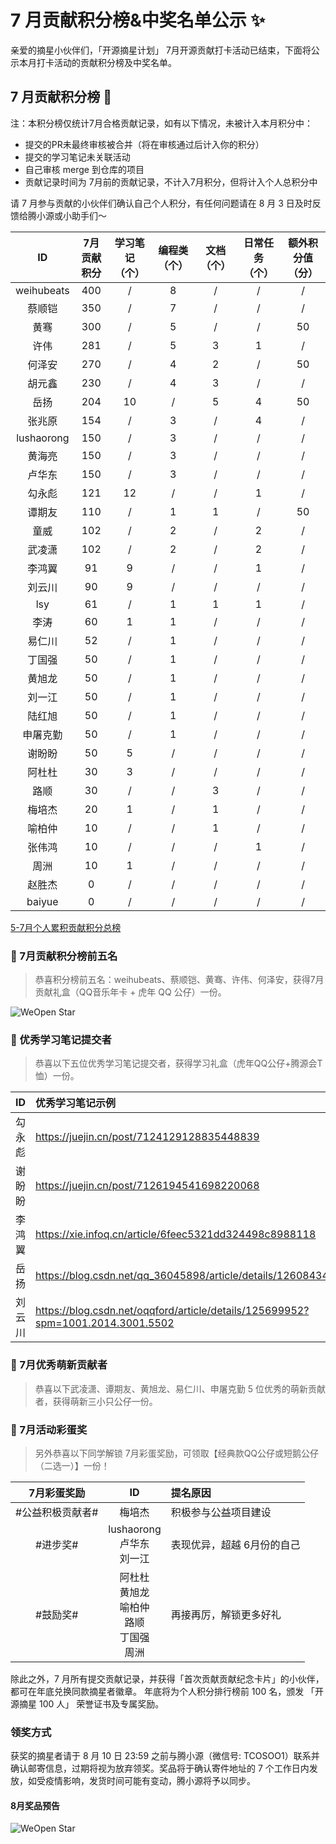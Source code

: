 # 7 月贡献积分榜&中奖名单公示 ✨

亲爱的摘星小伙伴们，「开源摘星计划」 7月开源贡献打卡活动已结束，下面将公示本月打卡活动的贡献积分榜及中奖名单。  

## 7 月贡献积分榜 🌟 
注：本积分榜仅统计7月合格贡献记录，如有以下情况，未被计入本月积分中：
* 提交的PR未最终审核被合并（将在审核通过后计入你的积分）
* 提交的学习笔记未关联活动
* 自己审核 merge 到仓库的项目
* 贡献记录时间为 7月前的贡献记录，不计入7月积分，但将计入个人总积分中

请 7 月参与贡献的小伙伴们确认自己个人积分，有任何问题请在 8 月 3 日及时反馈给腾小源或小助手们～

|ID|7月贡献积分|学习笔记（个）|编程类（个）|文档（个）|日常任务（个）|额外积分值（分）|
|:-:|:-:|:-:|:-:|:-:|:-:|:-:|
|weihubeats|400|/|8|/|/|/|
|蔡顺铠|350|/|7|/|/|/|
|黄骞|300|/|5|/|/|50|
|许伟|281|/|5|3|1|/|
|何泽安|270|/|4|2|/|50|
|胡元鑫|230|/|4|3|/|/|
|岳扬|204|10|/|5|4|50|
|张兆原|154|/|3|/|4|/|
|lushaorong|150|/|3|/|/|/|
|黄海亮|150|/|3|/|/|/|
|卢华东|150|/|3|/|/|/|
|勾永彪|121|12|/|/|1|/|
|谭期友|110|/|1|1|/|50|
|童威|102|/|2|/|2|/|
|武凌潇|102|/|2|/|2|/|
|李鸿翼|91|9|/|/|1|/|
|刘云川|90|9|/|/|/|/|
|lsy|61|/|1|1|1|/|
|李涛|60|1|1|/|/|/|
|易仁川|52|/|1|/|/|/|
|丁国强|50|/|1|/|/|/|
|黄旭龙|50|/|1|/|/|/|
|刘一江|50|/|1|/|/|/|
|陆红旭|50|/|1|/|/|/|
|申屠克勤|50|/|1|/|/|/|
|谢盼盼|50|5|/|/|/|/|
|阿杜杜|30|3|/|/|/|/|
|路顺|30|/|/|3|/|/|
|梅培杰|20|1|/|1|/|/|
|喻柏仲|10|/|/|1|/|/|
|张伟鸿|10|/|/|/|1|/|
|周洲|10|1|/|/|/|/|
|赵胜杰|0|/|/|/|/|/|
|baiyue|0|/|/|/|/|/|
	

[5-7月个人累积贡献积分总榜](https://docs.qq.com/sheet/DSnRrR2dYZ1F6Qkh5)

### 🎁 7月贡献积分榜前五名
> 恭喜积分榜前五名：weihubeats、蔡顺铠、黄骞、许伟、何泽安，获得7月贡献礼盒（QQ音乐年卡 + 虎年 QQ 公仔）一份。

![WeOpen Star](../assets/imgs/image-july.png)

### 🎁 优秀学习笔记提交者
> 恭喜以下五位优秀学习笔记提交者，获得学习礼盒（虎年QQ公仔+腾源会T恤）一份。

|ID|优秀学习笔记示例|
|:-:|:-|
|勾永彪|https://juejin.cn/post/7124129128835448839|
|谢盼盼|https://juejin.cn/post/7126194541698220068|
|李鸿翼|https://xie.infoq.cn/article/6feec5321dd324498c8988118|
|岳扬|https://blog.csdn.net/qq_36045898/article/details/126084348|
|刘云川|https://blog.csdn.net/oqqford/article/details/125699952?spm=1001.2014.3001.5502|

### 🎁  7月优秀萌新贡献者
> 恭喜以下武凌潇、谭期友、黄旭龙、易仁川、申屠克勤 5 位优秀的萌新贡献者，获得萌新三小只公仔一份。

### 🎁  7月活动彩蛋奖
> 另外恭喜以下同学解锁 7月彩蛋奖励，可领取【经典款QQ公仔或短鹅公仔（二选一）】一份！

|7月彩蛋奖励|ID|提名原因|
|:-:|:-:|:-|
|#公益积极贡献者#|梅培杰|积极参与公益项目建设|
|#进步奖#|lushaorong<br/>卢华东<br/>刘一江<br/>|表现优异，超越 6月份的自己|
|#鼓励奖#|阿杜杜<br/>黄旭龙<br/>喻柏仲<br/>路顺<br/>丁国强<br/>周洲<br/>|再接再厉，解锁更多好礼|

除此之外，7 月所有提交贡献记录，并获得「首次贡献贡献纪念卡片」的小伙伴，都可在年底兑换同款摘星者徽章。
年底将为个人积分排行榜前 100 名，颁发 「开源摘星 100 人」 荣誉证书及专属奖励。


### 领奖方式
获奖的摘星者请于 8 月 10 日 23:59 之前与腾小源（微信号: TCOSOO1）联系并确认邮寄信息，过期将视为放弃领奖。奖品将于确认寄件地址的 7 个工作日内发放，如受疫情影响，发货时间可能有变动，腾小源将予以同步。

#### 8月奖品预告

![WeOpen Star](../assets/imgs/image-july2.jpeg)

